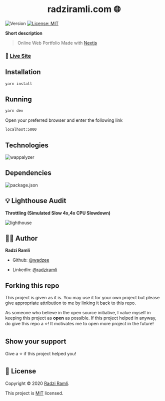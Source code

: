 
<h1 align="center">
	radziramli.com 🌐
</h1>
<p>
	<img  alt="Version"  src="https://img.shields.io/badge/version-2.0-blue.svg?cacheSeconds=2592000"  />
	<a  href="#"  target="_blank">
	<img  alt="License: MIT"  src="https://img.shields.io/badge/License-MIT-yellow.svg"  />
	</a>
</p>

**Short description**
> Online Web Portfolio Made with [Nextjs](https://nextjs.org/)

### 🚀 [Live Site](https://radziramli.com/)


## Installation
```sh
yarn install
```

## Running

```sh
yarn dev
```
Open your preferred browser and enter the following link
```sh
localhost:5000
```

## Technologies

![wappalyzer](https://github.com/wadzee/web-portfolio/blob/master/screenshot/wappalyzer.png)

## Dependencies

![package.json](https://github.com/wadzee/web-portfolio/blob/master/screenshot/packagejson.png)


## 💡 Lighthouse Audit

**Throttling (Simulated Slow 4x,4x CPU Slowdown)**

![lighthouse](https://github.com/wadzee/web-portfolio/blob/master/screenshot/lighthouse.png)

## 👨‍💻 Author

**Radzi Ramli**

* Github: [@wadzee](https://github.com/wadzee)

* LinkedIn: [@radziramli](https://linkedin.com/in/radziramli)

## Forking this repo

This project is given as it is. You may use it for your own project but please give appropriate attribution to me by linking it back to this repo. 

As someone who believe in the open source initiative, I value myself in keeping this project as <b>open</b> as possible. If this project helped in anyway, do give this repo a ⭐️! It motivates me to open more project in the future!

## Show your support

Give a ⭐️ if this project helped you!

## 📝 License

Copyright © 2020 [Radzi Ramli](https://github.com/wadzee).

This project is [MIT](https://github.com/wadzee/web-portfolio/blob/master/LICENSE) licensed.

